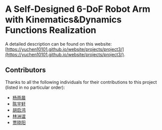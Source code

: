 # A Self-Designed 6-DoF Robot Arm with Kinematics&Dynamics Functions Realization
A detailed description can be found on this website: [https://yuchen10101.github.io/website/projects/project3/](https://yuchen10101.github.io/website/projects/project3/).

## Contributors
Thanks to all the following individuals for their contributions to this project (listed in no particular order):
- [杨雨晨](https://github.com/Yuchen10101)
- [陈宇轩](https://github.com/Elycyx)
- [胡启鸿](https://github.com/EdwardHQH)
- [林洲谊](mailto:kingofpizza@163.com)
- [贾晓阳](https://github.com/anfwr)
